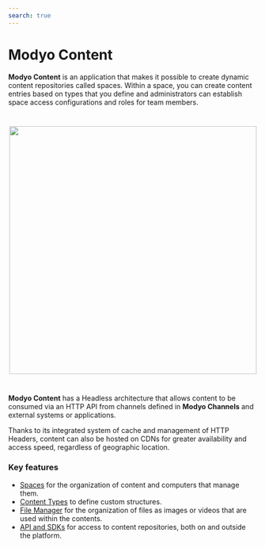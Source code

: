 ```yaml
---
search: true
---
```


# Modyo Content

**Modyo Content** is an application that makes it possible to create dynamic content repositories called spaces. Within a space, you can create content entries based on types that you define and administrators can establish space access configurations and roles for team members.

<img src="/assets/img/content/header.jpg" style="margin: 40px auto; width: 500px; display: block;">

**Modyo Content** has a Headless architecture that allows content to be consumed via an HTTP API from channels defined in **Modyo Channels** and external systems or applications.

Thanks to its integrated system of cache and management of HTTP Headers, content can also be hosted on CDNs for greater availability and access speed, regardless of geographic location.

### Key features

- [Spaces](/es/platform/content/spaces.html) for the organization of content and computers that manage them.
- [Content Types](/es/platform/content/types.html) to define custom structures.
- [File Manager](/es/platform/content/asset-manager.html) for the organization of files as images or videos that are used within the contents.
- [API and SDKs](/es/platform/content/public-api-reference.html) for access to content repositories, both on and outside the platform.
